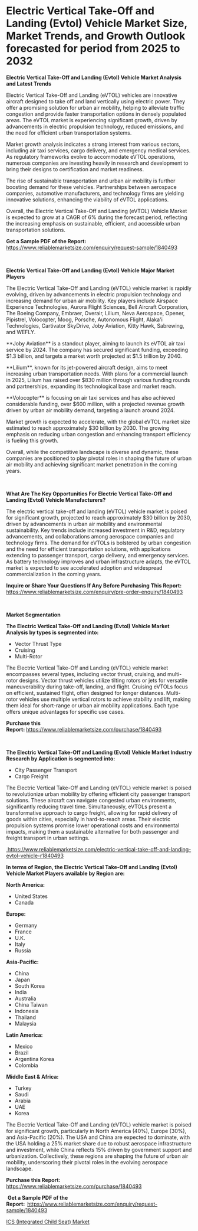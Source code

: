 <p><h1>Electric Vertical Take-Off and Landing (Evtol) Vehicle Market Size, Market Trends, and Growth Outlook forecasted for period from 2025 to 2032</h1></p><p><strong>Electric Vertical Take-Off and Landing (Evtol) Vehicle Market Analysis and Latest Trends</strong></p>
<p><p>Electric Vertical Take-Off and Landing (eVTOL) vehicles are innovative aircraft designed to take off and land vertically using electric power. They offer a promising solution for urban air mobility, helping to alleviate traffic congestion and provide faster transportation options in densely populated areas. The eVTOL market is experiencing significant growth, driven by advancements in electric propulsion technology, reduced emissions, and the need for efficient urban transportation systems.</p><p>Market growth analysis indicates a strong interest from various sectors, including air taxi services, cargo delivery, and emergency medical services. As regulatory frameworks evolve to accommodate eVTOL operations, numerous companies are investing heavily in research and development to bring their designs to certification and market readiness. </p><p>The rise of sustainable transportation and urban air mobility is further boosting demand for these vehicles. Partnerships between aerospace companies, automotive manufacturers, and technology firms are yielding innovative solutions, enhancing the viability of eVTOL applications.</p><p>Overall, the Electric Vertical Take-Off and Landing (eVTOL) Vehicle Market is expected to grow at a CAGR of 6% during the forecast period, reflecting the increasing emphasis on sustainable, efficient, and accessible urban transportation solutions.</p></p>
<p><strong>Get a Sample PDF of the Report:&nbsp;</strong> <a href="https://www.reliablemarketsize.com/enquiry/request-sample/1840493?utm_campaign=3460&utm_medium=2&utm_source=Github&utm_content=ia&utm_term=31032025&utm_id=electric-vertical-take-off-and-landing-evtol-vehicle">https://www.reliablemarketsize.com/enquiry/request-sample/1840493</a></p>
<p>&nbsp;</p>
<p><strong>Electric Vertical Take-Off and Landing (Evtol) Vehicle Major Market Players</strong></p>
<p><p>The Electric Vertical Take-Off and Landing (eVTOL) vehicle market is rapidly evolving, driven by advancements in electric propulsion technology and increasing demand for urban air mobility. Key players include Airspace Experience Technologies, Aurora Flight Sciences, Bell Aircraft Corporation, The Boeing Company, Embraer, Overair, Lilium, Neva Aerospace, Opener, Pipistrel, Volocopter, Moog, Porsche, Autonomous Flight, Alaka'i Technologies, Cartivator SkyDrive, Joby Aviation, Kitty Hawk, Sabrewing, and WEFLY.</p><p>**Joby Aviation** is a standout player, aiming to launch its eVTOL air taxi service by 2024. The company has secured significant funding, exceeding $1.3 billion, and targets a market worth projected at $1.5 trillion by 2040.</p><p>**Lilium**, known for its jet-powered aircraft design, aims to meet increasing urban transportation needs. With plans for a commercial launch in 2025, Lilium has raised over $830 million through various funding rounds and partnerships, expanding its technological base and market reach.</p><p>**Volocopter** is focusing on air taxi services and has also achieved considerable funding, over $600 million, with a projected revenue growth driven by urban air mobility demand, targeting a launch around 2024.</p><p>Market growth is expected to accelerate, with the global eVTOL market size estimated to reach approximately $30 billion by 2030. The growing emphasis on reducing urban congestion and enhancing transport efficiency is fueling this growth. </p><p>Overall, while the competitive landscape is diverse and dynamic, these companies are positioned to play pivotal roles in shaping the future of urban air mobility and achieving significant market penetration in the coming years.</p></p>
<p>&nbsp;</p>
<p><strong>What Are The Key Opportunities For Electric Vertical Take-Off and Landing (Evtol) Vehicle Manufacturers?</strong></p>
<p><p>The electric vertical take-off and landing (eVTOL) vehicle market is poised for significant growth, projected to reach approximately $30 billion by 2030, driven by advancements in urban air mobility and environmental sustainability. Key trends include increased investment in R&D, regulatory advancements, and collaborations among aerospace companies and technology firms. The demand for eVTOLs is bolstered by urban congestion and the need for efficient transportation solutions, with applications extending to passenger transport, cargo delivery, and emergency services. As battery technology improves and urban infrastructure adapts, the eVTOL market is expected to see accelerated adoption and widespread commercialization in the coming years.</p></p>
<p><strong>Inquire or Share Your Questions If Any Before Purchasing This Report:</strong> <a href="https://www.reliablemarketsize.com/enquiry/pre-order-enquiry/1840493?utm_campaign=3460&utm_medium=2&utm_source=Github&utm_content=ia&utm_term=31032025&utm_id=electric-vertical-take-off-and-landing-evtol-vehicle">https://www.reliablemarketsize.com/enquiry/pre-order-enquiry/1840493</a></p>
<p>&nbsp;</p>
<p><strong>Market Segmentation</strong></p>
<p><strong>The Electric Vertical Take-Off and Landing (Evtol) Vehicle Market Analysis by types is segmented into:</strong></p>
<p><ul><li>Vector Thrust Type</li><li>Cruising</li><li>Multi-Rotor</li></ul></p>
<p><p>The Electric Vertical Take-Off and Landing (eVTOL) vehicle market encompasses several types, including vector thrust, cruising, and multi-rotor designs. Vector thrust vehicles utilize tilting rotors or jets for versatile maneuverability during take-off, landing, and flight. Cruising eVTOLs focus on efficient, sustained flight, often designed for longer distances. Multi-rotor vehicles use multiple vertical rotors to achieve stability and lift, making them ideal for short-range or urban air mobility applications. Each type offers unique advantages for specific use cases.</p></p>
<p><strong>Purchase this Report:&nbsp;</strong><a href="https://www.reliablemarketsize.com/purchase/1840493?utm_campaign=3460&utm_medium=2&utm_source=Github&utm_content=ia&utm_term=31032025&utm_id=electric-vertical-take-off-and-landing-evtol-vehicle">https://www.reliablemarketsize.com/purchase/1840493</a></p>
<p>&nbsp;</p>
<p><strong>The Electric Vertical Take-Off and Landing (Evtol) Vehicle Market Industry Research by Application is segmented into:</strong></p>
<p><ul><li>City Passenger Transport</li><li>Cargo Freight</li></ul></p>
<p><p>The Electric Vertical Take-Off and Landing (eVTOL) vehicle market is poised to revolutionize urban mobility by offering efficient city passenger transport solutions. These aircraft can navigate congested urban environments, significantly reducing travel time. Simultaneously, eVTOLs present a transformative approach to cargo freight, allowing for rapid delivery of goods within cities, especially in hard-to-reach areas. Their electric propulsion systems promise lower operational costs and environmental impacts, making them a sustainable alternative for both passenger and freight transport in urban settings.</p></p>
<p><a href="https://www.reliablemarketsize.com/electric-vertical-take-off-and-landing-evtol-vehicle-r1840493?utm_campaign=3460&utm_medium=2&utm_source=Github&utm_content=ia&utm_term=31032025&utm_id=electric-vertical-take-off-and-landing-evtol-vehicle">&nbsp;https://www.reliablemarketsize.com/electric-vertical-take-off-and-landing-evtol-vehicle-r1840493</a></p>
<p><strong>In terms of Region, the Electric Vertical Take-Off and Landing (Evtol) Vehicle Market Players available by Region are:</strong></p>
<p>
    <p> <strong> North America: </strong>
        <ul>
            <li>United States</li>
            <li>Canada</li>
        </ul>
        </p> 
    <p> <strong> Europe: </strong>
        <ul>
            <li>Germany</li>
            <li>France</li>
            <li>U.K.</li>
            <li>Italy</li>
            <li>Russia</li>
        </ul>
        </p> 
    <p> <strong> Asia-Pacific: </strong>
        <ul>
            <li>China</li>
            <li>Japan</li>
            <li>South Korea</li>
            <li>India</li>
            <li>Australia</li>
            <li>China Taiwan</li>
            <li>Indonesia</li>
            <li>Thailand</li>
            <li>Malaysia</li>
        </ul>
        </p> 
    <p> <strong> Latin America: </strong>
        <ul>
            <li>Mexico</li>
            <li>Brazil</li>
            <li>Argentina Korea</li>
            <li>Colombia</li>
        </ul>
        </p> 
    <p> <strong> Middle East & Africa: </strong>
        <ul>
            <li>Turkey</li>
            <li>Saudi</li>
            <li>Arabia</li>
            <li>UAE</li>
            <li>Korea</li>
        </ul>
    </p>
    </p>
<p><p>The Electric Vertical Take-Off and Landing (eVTOL) vehicle market is poised for significant growth, particularly in North America (40%), Europe (30%), and Asia-Pacific (20%). The USA and China are expected to dominate, with the USA holding a 25% market share due to robust aerospace infrastructure and investment, while China reflects 15% driven by government support and urbanization. Collectively, these regions are shaping the future of urban air mobility, underscoring their pivotal roles in the evolving aerospace landscape.</p></p>
<p><strong>Purchase this Report: </strong><a href="https://www.reliablemarketsize.com/purchase/1840493?utm_campaign=3460&utm_medium=2&utm_source=Github&utm_content=ia&utm_term=31032025&utm_id=electric-vertical-take-off-and-landing-evtol-vehicle">https://www.reliablemarketsize.com/purchase/1840493</a></p>
<p>&nbsp;<strong>Get a Sample PDF of the Report:&nbsp;&nbsp;</strong><a href="https://www.reliablemarketsize.com/enquiry/request-sample/1840493?utm_campaign=3460&utm_medium=2&utm_source=Github&utm_content=ia&utm_term=31032025&utm_id=electric-vertical-take-off-and-landing-evtol-vehicle">https://www.reliablemarketsize.com/enquiry/request-sample/1840493</a></p>
<p><strong></strong></p>
<p><p><a href="https://github.com/kryshaprilbb/Market-Research-Report-List-1/blob/main/ics-integrated-child-seat-market.md?utm_campaign=3460&utm_medium=2&utm_source=Github&utm_content=ia&utm_term=31032025&utm_id=electric-vertical-take-off-and-landing-evtol-vehicle">ICS (Integrated Child Seat) Market</a></p></p>